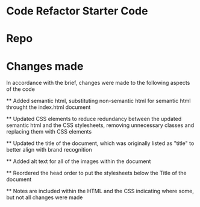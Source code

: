 # Code Refactor Starter Code

# Repo # 

# Changes made #

In accordance with the brief, changes were made to the following aspects of the code

** Added semantic html, substituting non-semantic html for semantic html throught the index.html document

** Updated CSS elements to reduce redundancy between the updated semantic html and the CSS stylesheets, removing unnecessary classes and replacing them with CSS elements 

** Updated the title of the document, which was originally listed as "title" to better align with brand recognition

** Added alt text for all of the images within the document

** Reordered the head order to put the stylesheets below the Title of the document

** Notes are included within the HTML and the CSS indicating where some, but not all changes were made
